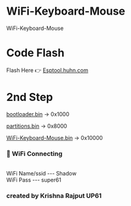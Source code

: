 # WiFi-Keyboard-Mouse
WiFi-Keyboard-Mouse

# Code Flash
Flash Here 👉 <a href="https://esptool.huhn.com/">Esptool.huhn.com</a>
# 2nd Step
<a href="https://github.com/esp32king/WiFi-Keyboard-Mouse/raw/refs/heads/main/bootloader.bin">bootloader.bin</a> → 0x1000

<a href="https://github.com/esp32king/WiFi-Keyboard-Mouse/raw/refs/heads/main/bootloader.bin">partitions.bin</a> → 0x8000

<a href="https://github.com/esp32king/WiFi-Keyboard-Mouse/raw/refs/heads/main/WiFi-keyboard-mouse.bin">WiFi-Keyboard-Mouse.bin</a> → 0x10000

### 📡 WiFi Connecting
<br>WiFi Name/ssid --- Shadow</br>
WiFi Pass      --- super61

### created by Krishna Rajput UP61
